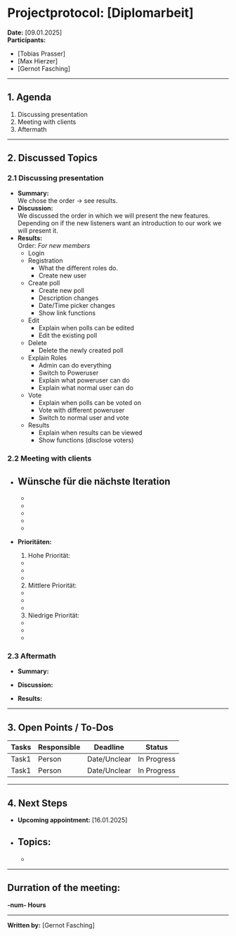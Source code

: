 # Projectprotocol: **[Diplomarbeit]**

**Date:** [09.01.2025]  
**Participants:**  
- [Tobias Prasser]  
- [Max Hierzer]  
- [Gernot Fasching]  

---

## 1. Agenda
1. Discussing presentation
2. Meeting with clients
3. Aftermath

---

## 2. Discussed Topics
### 2.1 Discussing presentation
- **Summary:**  
  We chose the order -> see results.
- **Discussion:**  
  We discussed the order in which we will present the new features. Depending on if the new listeners want an introduction to our work we will present it.
- **Results:**  
  Order:
    *For new members*
    - Login
    - Registration
      - What the different roles do.
      - Create new user
    - Create poll
      - Create new poll
      - Description changes
      - Date/Time picker changes
      - Show link functions
    - Edit
      - Explain when polls can be edited
      - Edit the existing poll
    - Delete 
      - Delete the newly created poll
    - Explain Roles
      - Admin can do everything
      - Switch to Poweruser
      - Explain what poweruser can do
      - Explain what normal user can do
    - Vote
      - Explain when polls can be voted on
      - Vote with different poweruser
      - Switch to normal user and vote 
    - Results
      - Explain when results can be viewed
      - Show functions (disclose voters)

### 2.2 Meeting with clients
- **Wünsche für die nächste Iteration**  
  - 
  - 
  - 
  - 
  - 
  - 

- **Prioritäten:**  
  1. Hohe Priorität:
    - 
    - 
    - 
  
  2. Mittlere Priorität:
    - 
    - 
    - 
  
  3. Niedrige Priorität:
    - 
    - 
    - 


### 2.3 Aftermath
- **Summary:**  
  
- **Discussion:**  
  
- **Results:**  
  

---

## 3. Open Points / To-Dos
| Tasks              | Responsible    | Deadline       | Status       |
|--------------------|----------------|----------------|--------------|
| Task1              | Person         | Date/Unclear   | In Progress  |
| Task1              | Person         | Date/Unclear   | In Progress  |

---

## 4. Next Steps
- **Upcoming appointment:** [16.01.2025]  
- **Topics:**  
  - 
  -   

---

## Durration of the meeting:
 **-num- Hours**

---

**Written by:** [Gernot Fasching]
